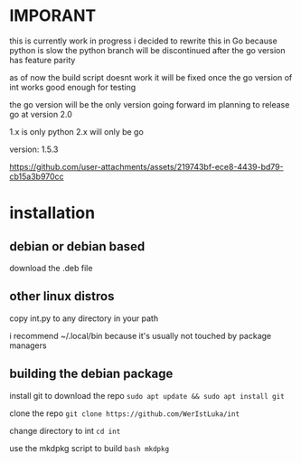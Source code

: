 # IMPORANT
this is currently work in progress
i decided to rewrite this in Go because python is slow
the python branch will be discontinued after the go version has feature parity

as of now the build script doesnt work
it will be fixed once the go version of int works good enough for testing

the go version will be the only version going forward
im planning to release go at version 2.0

1.x is only python
2.x will only be go

version: 1.5.3

https://github.com/user-attachments/assets/219743bf-ece8-4439-bd79-cb15a3b970cc

# installation
## debian or debian based
download the .deb file
## other linux distros
copy int.py to any directory in your path

i recommend ~/.local/bin because it's usually not touched by package managers

## building the debian package
install git to download the repo ```sudo apt update && sudo apt install git```

clone the repo ```git clone https://github.com/WerIstLuka/int```

change directory to int ```cd int```

use the mkdpkg script to build ```bash mkdpkg```

